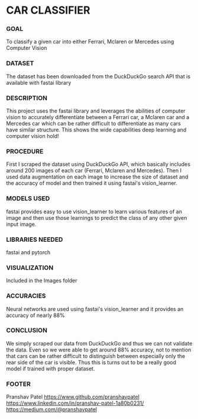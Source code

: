 # CAR CLASSIFIER

### GOAL

To classify a given car into either Ferrari, Mclaren or Mercedes using Computer Vision

### DATASET

The dataset has been downloaded from the DuckDuckGo search API that is available with fastai library

### DESCRIPTION

This project uses the fastai library and leverages the abilities of computer vision to accurately differentiate between a Ferrari car, a Mclaren car and a Mercedes car which can be rather difficult to differentiate as many cars have similar structure. This shows the wide capabilities deep learning and computer vision hold!

### PROCEDURE

First I scraped the dataset using DuckDuckGo API, which basically includes around 200 images of each car (Ferrari, Mclaren and Mercedes). Then I used data augmentation on each image to increase the size of dataset and the accuracy of model and then trained it using fastai's vision_learner.

### MODELS USED

fastai provides easy to use vision_learner to learn various features of an image and then use those learnings to predict the class of any other given input image.

### LIBRARIES NEEDED

fastai and pytorch

### VISUALIZATION

Included in the Images folder

### ACCURACIES

Neural networks are used using fastai's vision_learner and it provides an accuracy of nearly 88%

### CONCLUSION

We simply scraped our data from DuckDuckGo and thus we can not validate the data. Even so we were able to get around 88% accuracy, not to mention that cars can be rather difficult to distinguish between especially only the rear side of the car is visible. Thus this is turns out to be a really good model if trained with proper dataset.

### FOOTER

Pranshav Patel
https://www.github.com/pranshavpatel
https://www.linkedin.com/in/pranshav-patel-1a80b0231/
https://medium.com/@pranshavpatel
